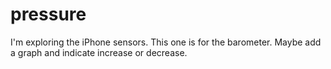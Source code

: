 # pressure
I'm exploring the iPhone sensors.  This one is for the barometer. Maybe add a graph and indicate increase or decrease. 

